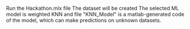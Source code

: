 Run the Hackathon.mlx file
The dataset will be created
The selected ML model is weighted KNN and file "KNN_Model" is a matlab-generated code of the model, which can make predictions on unknown datasets.
